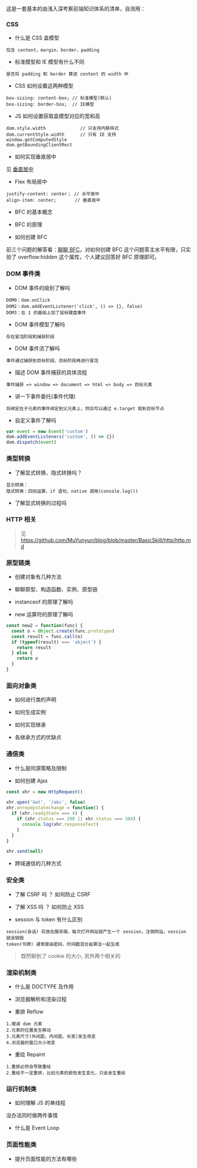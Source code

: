 这是一套基本的由浅入深考察前端知识体系的清单，自测用：

### CSS

* 什么是 CSS 盒模型

```
包含 content，margin，border，padding
```

* 标准模型和 IE 模型有什么不同

```
是否将 padding 和 border 算进 content 的 width 中
```

* CSS 如何设置这两种模型

```
box-sizing: content-box; // 标准模型(默认)
box-sizing: border-box;  // IE模型
```

* JS 如何设置获取盒模型对应的宽和高

```
dom.style.width             // 只支持内联样式
dom.currentStyle.width      // 只有 IE 支持
window.getComputedStyle
dom.getBoundingClientRect
```

* 如何实现垂直居中

见 [垂直居中](https://github.com/MuYunyun/blog/blob/master/BasicSkill/css/%E6%B0%B4%E5%B9%B3%E5%9E%82%E7%9B%B4%E5%B1%85%E4%B8%AD.html)

* Flex 布局居中

```
justify-content: center； // 水平居中
align-item: center;       // 垂直居中
```

* BFC 的基本概念

* BFC 的原理

* 如何创建 BFC

前三个问题的解答看：[聊聊 BFC](https://github.com/MuYunyun/blog/blob/master/BasicSkill/css/聊聊BFC.md)，对如何创建 BFC 这个问题答主水平有限，只实验了 overflow:hidden 这个属性，个人建议回答好 BFC 原理即可。

### DOM 事件类

* DOM 事件的级别了解吗

```
DOM0：dom.onClick
DOM2：dom.addEventListener('click', () => {}, false)
DOM3：在 1 的基础上加了鼠标键盘事件
```

* DOM 事件模型了解吗

```
存在冒泡阶段和捕获阶段
```

* DOM 事件流了解吗

```
事件通过捕获到目标阶段，目标阶段再进行冒泡
```

* 描述 DOM 事件捕获的具体流程

```
事件捕获 => window => document => html => body => 目标元素
```

* 讲一下事件委托(事件代理)

```
将绑定在子元素的事件绑定到父元素上，然后可以通过 e.target 取到目标节点
```

* 自定义事件了解吗

```js
var event = new Event('custom')
dom.addEventListeners('custom', () => {})
dom.dispatch(event)
```

### 类型转换

* 了解显式转换、隐式转换吗？

```
显示转换：
隐式转换：四则运算、if 语句、native 调用(console.log())
```

* 了解显式转换的过程吗

### HTTP 相关

> 见 https://github.com/MuYunyun/blog/blob/master/BasicSkill/http/http.md

### 原型链类

* 创建对象有几种方法

* 聊聊原型、构造函数、实例、原型链

* instanceof 的原理了解吗

* new 运算符的原理了解吗

```js
const new2 = function(func) {
  const o = Object.create(func.prototype)
  const result = func.call(o)
  if (typeof(result) === 'object') {
    return result
  } else {
    return o
  }
}
```

### 面向对象类

* 如何进行类的声明

* 如何生成实例

* 如何实现继承

* 各继承方式的优缺点

### 通信类

* 什么是同源策略及限制

* 如何创建 Ajax

```js
const xhr = new HttpRequest()

xhr.open('Get', '/abc', false)
xhr.onreadystatechange = function() {
  if (xhr.readyState === 4) {
    if (xhr.status === 200 || xhr.status === 304) {
      console.log(xhr.responseText)
    }
  }
}

xhr.send(null)
```

* 跨域通信的几种方式

### 安全类

* 了解 CSRF 吗 ？ 如何防止 CSRF

* 了解 XSS 吗 ？ 如何防止 XSS

* session 与 token 有什么区别

```
session(会话) 存放在服务端，每次打开网站就产生一个 session，注销网站，session 就会销毁
token(令牌) 通常是由密码、时间戳混合盐算法一起生成
```

> 既然聊到了 cookie 的大小, 另外两个相关的

### 渲染机制类

* 什么是 DOCTYPE 及作用

* 浏览器解析和渲染过程

* 重排 Reflow

```
1.增减 dom 元素
2.元素的位置发生移动
3.元素尺寸(外间距、内间距、长宽)发生改变
4.浏览器的窗口大小改变
```

* 重绘 Repaint

```
1.重排必然会导致重绘
2.重绘不一定重排，比如元素的颜色发生变化，只会发生重绘
```

### 运行机制类

* 如何理解 JS 的单线程

没办法同时做两件事情

* 什么是 Event Loop

### 页面性能类

* 提升页面性能的方法有哪些